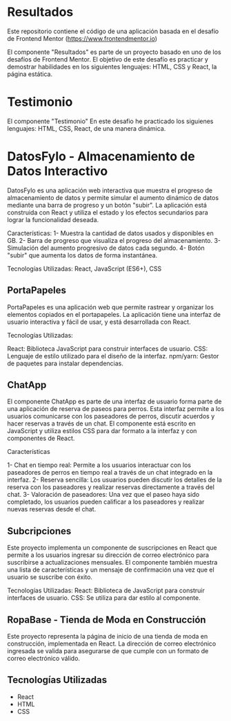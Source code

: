 # Resultados

Este repositorio contiene el código de una aplicación basada en el desafío de Frontend Mentor (https://www.frontendmentor.io)

El componente "Resultados" es parte de un proyecto basado en uno de los desafíos de Frontend Mentor. El objetivo de este desafío es practicar y demostrar habilidades en los siguientes lenguajes: HTML, CSS y React, la página estática.

# Testimonio

El componente "Testimonio" En este desafio he practicado los siguienes lenguajes: HTML, CSS, React, de una manera dinámica.

# DatosFylo - Almacenamiento de Datos Interactivo

DatosFylo es una aplicación web interactiva que muestra el progreso de almacenamiento de datos y permite simular el aumento dinámico de datos mediante una barra de progreso y un botón "subir". La aplicación está construida con React y utiliza el estado y los efectos secundarios para lograr la funcionalidad deseada.

Características:
1- Muestra la cantidad de datos usados y disponibles en GB.
2- Barra de progreso que visualiza el progreso del almacenamiento.
3- Simulación del aumento progresivo de datos cada segundo.
4- Botón "subir" que aumenta los datos de forma instantánea.

Tecnologías Utilizadas: React, JavaScript (ES6+), CSS

## PortaPapeles

PortaPapeles es una aplicación web que permite rastrear y organizar los elementos copiados en el portapapeles. La aplicación tiene una interfaz de usuario interactiva y fácil de usar, y está desarrollada con React.

Tecnologías Utilizadas:

React: Biblioteca JavaScript para construir interfaces de usuario.
CSS: Lenguaje de estilo utilizado para el diseño de la interfaz.
npm/yarn: Gestor de paquetes para instalar dependencias.

## ChatApp

El componente ChatApp es parte de una interfaz de usuario forma parte de una aplicación de reserva de paseos para perros. Esta interfaz permite a los usuarios comunicarse con los paseadores de perros, discutir acuerdos y hacer reservas a través de un chat. El componente está escrito en JavaScript y utiliza estilos CSS para dar formato a la interfaz y con componentes de React.

Características

1- Chat en tiempo real: Permite a los usuarios interactuar con los paseadores de perros en tiempo real a través de un chat integrado en la interfaz.
2- Reserva sencilla: Los usuarios pueden discutir los detalles de la reserva con los paseadores y realizar reservas directamente a través del chat.
3- Valoración de paseadores: Una vez que el paseo haya sido completado, los usuarios pueden calificar a los paseadores y realizar nuevas reservas desde el chat.

## Subcripciones

Este proyecto implementa un componente de suscripciones en React que permite a los usuarios ingresar su dirección de correo electrónico para suscribirse a actualizaciones mensuales. El componente también muestra una lista de características y un mensaje de confirmación una vez que el usuario se suscribe con éxito.

Tecnologías Utilizadas:
React: Biblioteca de JavaScript para construir interfaces de usuario.
CSS: Se utiliza para dar estilo al componente.

## RopaBase - Tienda de Moda en Construcción

Este proyecto representa la página de inicio de una tienda de moda en construcción, implementada en React. La dirección de correo electrónico ingresada se valida para asegurarse de que cumple con un formato de correo electrónico válido.

## Tecnologías Utilizadas

- React
- HTML
- CSS
